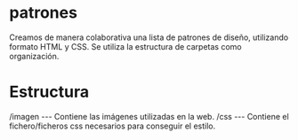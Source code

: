 # patrones
Creamos de manera colaborativa una lista de patrones de diseño, utilizando formato HTML y CSS.
Se utiliza la estructura de carpetas como organización.
# Estructura
/imagen --- Contiene las imágenes utilizadas en la web.
/css --- Contiene el fichero/ficheros css necesarios para conseguir el estilo.
